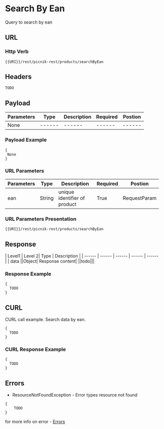 # Search By Ean
Query to search by ean

## URL
### Http Verb <Badge text="GET" vertical="middle"/>

```
{{URI}}/rest/picnik-rest/products/searchByEan
``` 

## Headers
```
TODO
```
## Payload
| Parameters | Type | Description | Required | Postion |
| ------ | ------ | ------ | ------ | ------ |
| None | ------ | ------ | ------ | ------ |

### Payload Example
```
{
 None
}
```

### URL Parameters
| Parameters | Type | Description | Required | Postion |
| ------ | ------ | ------ | ------ | ------ |
| ean | String | unique identifier of product | True | RequestParam |

### URL Parameters Presentation
```
{{URI}}/rest/picnik-rest/products/searchByEan
``` 

## Response
| Level1 | Level 2| Type | Description |
| ------ | ------ | ------ | ------ | ------ |
| data ||Object| Response content|
||todo|||

### Response Example
```
{
  TODO 
}
```

## CURL
CURL call example. Search data by ean.
```
{
  TODO
}
```

### CURL Response Example
```
{
  TODO
}
```

## Errors
- ResourceNotFoundException <Badge text="ResourceNotFoundException" type="error"/> - Error types resource not found
```
{
    TODO
}
```
for more info on error - [Errors ](/1.0.0/errors.html) 